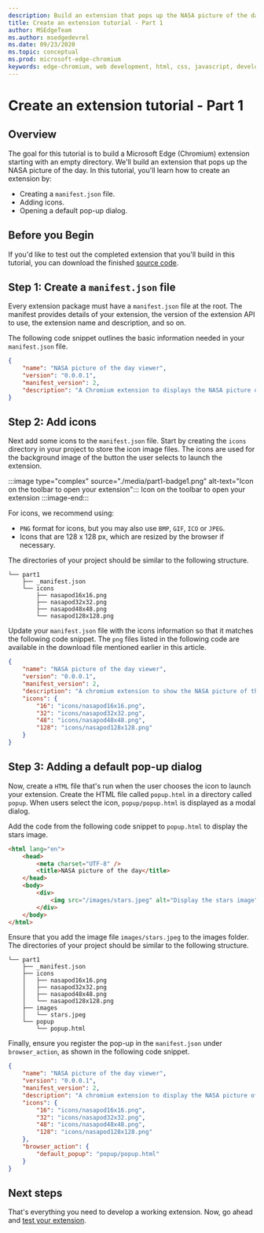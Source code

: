 ```yaml
---
description: Build an extension that pops up the NASA picture of the day
title: Create an extension tutorial - Part 1
author: MSEdgeTeam
ms.author: msedgedevrel
ms.date: 09/23/2020
ms.topic: conceptual
ms.prod: microsoft-edge-chromium
keywords: edge-chromium, web development, html, css, javascript, developer, extensions
---
```


# Create an extension tutorial - Part 1  

## Overview  

The goal for this tutorial is to build a Microsoft Edge (Chromium) extension starting with an empty directory. We'll build an extension that pops up the NASA picture of the day. 
In this tutorial, you'll learn how to create an extension by:

*   Creating a `manifest.json` file.  
*   Adding icons.  
*   Opening a default pop-up dialog.  

## Before you Begin

If you'd like to test out the completed extension that you'll build in this tutorial, you can download the finished [source code][ArchiveExtensionGettingStartedPart1].  

## Step 1: Create a `manifest.json` file

Every extension package must have a `manifest.json` file at the root.  The manifest provides details of your extension, the version of the extension API to use, the extension name and description, and so on.  

The following code snippet outlines the basic information needed in your `manifest.json` file.  

```json
{
    "name": "NASA picture of the day viewer",
    "version": "0.0.0.1",
    "manifest_version": 2,
    "description": "A Chromium extension to displays the NASA picture of the day."
}
```  

## Step 2: Add icons  

Next add some icons to the `manifest.json` file. Start by creating the `icons` directory in your project to store the icon image files.  The icons are used for the background image of the button the user selects to launch the extension.  

:::image type="complex" source="./media/part1-badge1.png" alt-text="Icon on the toolbar to open your extension":::
   Icon on the toolbar to open your extension
:::image-end:::

For icons, we recommend using: 
*   `PNG` format for icons, but you may also use `BMP`, `GIF`, `ICO` or `JPEG`.  
*   Icons that are 128 x 128 px, which are resized by the browser if necessary.  

The directories of your project should be similar to the following structure.   

```shell
└── part1
    ├── _manifest.json
    └── icons
        ├── nasapod16x16.png
        ├── nasapod32x32.png
        ├── nasapod48x48.png
        └── nasapod128x128.png
```  

Update your `manifest.json` file with the icons information so that it matches the following code snippet. The `png` files listed in the following code are available in the download file mentioned earlier in this article.  

```json
{
    "name": "NASA picture of the day viewer",
    "version": "0.0.0.1",
    "manifest_version": 2,
    "description": "A chromium extension to show the NASA picture of the day.",
    "icons": {
        "16": "icons/nasapod16x16.png",
        "32": "icons/nasapod32x32.png",
        "48": "icons/nasapod48x48.png",
        "128": "icons/nasapod128x128.png"
    }
}
```  

## Step 3: Adding a default pop-up dialog  

Now, create a `HTML` file that's run when the user chooses the icon to launch your extension.  Create the HTML file called `popup.html` in a directory called `popup`.  When users select the icon, `popup/popup.html` is displayed as a modal dialog.  

Add the code from the following code snippet to `popup.html` to display the stars image.  

```html
<html lang="en">
    <head>
        <meta charset="UTF-8" />
        <title>NASA picture of the day</title>
    </head>
    <body>
        <div>
            <img src="/images/stars.jpeg" alt="Display the stars image" />
        </div>
    </body>
</html>
```  

Ensure that you add the image file `images/stars.jpeg` to the images folder.  The directories of your project should be similar to the following structure.   

```shell
└── part1
    ├── _manifest.json
    ├── icons
    │   ├── nasapod16x16.png
    │   ├── nasapod32x32.png
    │   ├── nasapod48x48.png
    │   └── nasapod128x128.png
    ├── images
    │   └── stars.jpeg
    └── popup
        └── popup.html
```  

Finally, ensure you register the pop-up in the `manifest.json` under `browser_action`, as shown in the following code snippet.  

```json
{
    "name": "NASA picture of the day viewer",
    "version": "0.0.0.1",
    "manifest_version": 2,
    "description": "A chromium extension to display the NASA picture of the day.",
    "icons": {
        "16": "icons/nasapod16x16.png",
        "32": "icons/nasapod32x32.png",
        "48": "icons/nasapod48x48.png",
        "128": "icons/nasapod128x128.png"
    },
    "browser_action": {
        "default_popup": "popup/popup.html"
    }
}
```  

## Next steps
That's everything you need to develop a working extension. Now, go ahead and [test your extension][TestExtensionSideload].  


<!-- image links -->  

<!--[ImagePart1Heirarchy]: ./media/part1-heirarchy.png "Directory Structure"  -->  
<!--[ImagePart1Badge1]: ./media/part1-badge1.png "Toolbar Badge Icon"  -->  
<!--[ImagePart1Heirarchy1]: ./media/part1-heirarchy1.png "Directory Structure for Extension"  -->  
<!--[ImagePart1Threedots]: ./media/part1-threedots.png "Choose Extensions"  -->  
<!--[ImagePart1DevelopermodeToggle]: ./media/part1-developermode-toggle.png "Enable Developer Mode"  -->  
<!--[ImagePart1InstalledExtension]: ./media/part1-installed-extension.png "Installed Extensions"  -->  

<!-- links -->  

[ArchiveExtensionGettingStartedPart1]: ./extension-source/extension-getting-started-part1.zip "Completed Extension Package Source for This Part | Microsoft Docs"

[TestExtensionSideload]: ./extension-sideloading.md "Test your extension (Sideloading) | Microsoft Docs"
